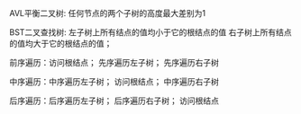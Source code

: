 AVL平衡二叉树: 任何节点的两个子树的高度最大差别为1

BST二叉查找树: 左子树上所有结点的值均小于它的根结点的值
右子树上所有结点的值均大于它的根结点的值；

前序遍历：访问根结点；
先序遍历左子树；
先序遍历右子树

中序遍历：中序遍历左子树；
访问根结点；
中序遍历右子树

后序遍历：后序遍历左子树；
后序遍历右子树；
访问根结点